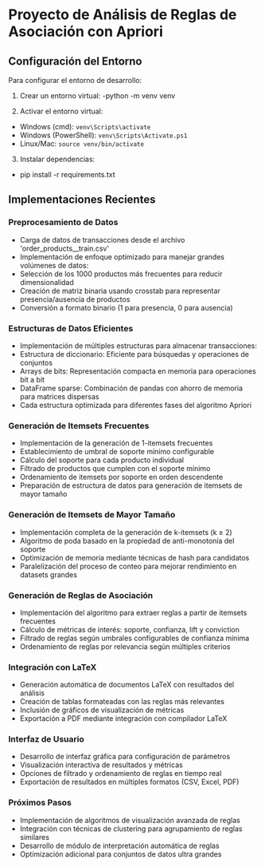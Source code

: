 # Proyecto de Análisis de Reglas de Asociación con Apriori

## Configuración del Entorno

Para configurar el entorno de desarrollo:

1. Crear un entorno virtual:
-python -m venv venv

2. Activar el entorno virtual:
- Windows (cmd): `venv\Scripts\activate`
- Windows (PowerShell): `venv\Scripts\Activate.ps1`
- Linux/Mac: `source venv/bin/activate`

3. Instalar dependencias:
- pip install -r requirements.txt

## Implementaciones Recientes

### Preprocesamiento de Datos
- Carga de datos de transacciones desde el archivo 'order_products__train.csv'
- Implementación de enfoque optimizado para manejar grandes volúmenes de datos:
- Selección de los 1000 productos más frecuentes para reducir dimensionalidad
- Creación de matriz binaria usando crosstab para representar presencia/ausencia de productos
- Conversión a formato binario (1 para presencia, 0 para ausencia)

### Estructuras de Datos Eficientes
- Implementación de múltiples estructuras para almacenar transacciones:
- Estructura de diccionario: Eficiente para búsquedas y operaciones de conjuntos
- Arrays de bits: Representación compacta en memoria para operaciones bit a bit
- DataFrame sparse: Combinación de pandas con ahorro de memoria para matrices dispersas
- Cada estructura optimizada para diferentes fases del algoritmo Apriori

### Generación de Itemsets Frecuentes
- Implementación de la generación de 1-itemsets frecuentes
- Establecimiento de umbral de soporte mínimo configurable
- Cálculo del soporte para cada producto individual
- Filtrado de productos que cumplen con el soporte mínimo
- Ordenamiento de itemsets por soporte en orden descendente
- Preparación de estructura de datos para generación de itemsets de mayor tamaño

### Generación de Itemsets de Mayor Tamaño
- Implementación completa de la generación de k-itemsets (k ≥ 2)
- Algoritmo de poda basado en la propiedad de anti-monotonía del soporte
- Optimización de memoria mediante técnicas de hash para candidatos
- Paralelización del proceso de conteo para mejorar rendimiento en datasets grandes

### Generación de Reglas de Asociación
- Implementación del algoritmo para extraer reglas a partir de itemsets frecuentes
- Cálculo de métricas de interés: soporte, confianza, lift y conviction
- Filtrado de reglas según umbrales configurables de confianza mínima
- Ordenamiento de reglas por relevancia según múltiples criterios

### Integración con LaTeX
- Generación automática de documentos LaTeX con resultados del análisis
- Creación de tablas formateadas con las reglas más relevantes
- Inclusión de gráficos de visualización de métricas
- Exportación a PDF mediante integración con compilador LaTeX

### Interfaz de Usuario
- Desarrollo de interfaz gráfica para configuración de parámetros
- Visualización interactiva de resultados y métricas
- Opciones de filtrado y ordenamiento de reglas en tiempo real
- Exportación de resultados en múltiples formatos (CSV, Excel, PDF)

### Próximos Pasos
- Implementación de algoritmos de visualización avanzada de reglas
- Integración con técnicas de clustering para agrupamiento de reglas similares
- Desarrollo de módulo de interpretación automática de reglas
- Optimización adicional para conjuntos de datos ultra grandes